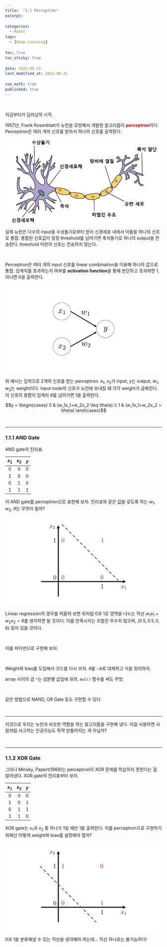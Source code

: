```yaml
---
title:  "1.1 Perceptron"
excerpt: 

categories:
  - Robot
tags:
  - [Deep Learning]

toc: true
toc_sticky: true
 
date: 2022-08-31
last_modified_at: 2022-08-31

use_math: true
published: true
---
```


<br>

지금부터가 딥러닝의 시작.

1957년, Frank Rosenblatt가 뉴런을 모방해서 개발한 알고리즘이 <span style="color:red">**perceptron**</span>이다. Perceptron은 여러 개의 신호를 받아서 하나의 신호를 출력한다.

<p align="center"><img src="/assets/image/machine_learning/dl/ch1/220903_1.png" width="" height="" title="" alt=""><br/></p>

실제 뉴런은 다수의 input을 수상돌기로부터 받아 신경세포 내에서 이들을 하나의 신호로 통합. 통합된 신호값이 일정 threshold를 넘어가면 축삭돌기로 하나의 output을 전송한다. threshold 미만의 신호는 전송하지 않는다.

<br>

Perceptron은 여러 개의 input 신호를 linear combination을 이용해 하나의 값으로 통합. 임계치를 초과하는지 여부를 **activation function**을 통해 판단하고 초과하면 1, 아니면 0을 출력한다.

<p align="center"><img src="/assets/image/machine_learning/dl/ch1/220903_2.svg" width="" height="" title="" alt=""><br/></p>

위 예시는 입력으로 2개의 신호를 받는 perceptron. $x_1$, $x_2$가 input, $y$는 output, $w_1$, $w_2$는 weight이다. Input node의 신호가 뉴런에 보내질 떄 각각 weight가 곱해진다. 이 신호의 총합이 임계치 $\theta$를 넘어가면 1을 출력한다.

$$y = \begin{cases}
0 & (w_1x_1+w_2x_2 \leq \theta) \\
1 & (w_1x_1+w_2x_2 > \theta)
\end{cases}$$

<br>

***

### 1.1.1 AND Gate

AND gate의 진리표.

|$x_1$|$x_2$|$y$|
|:---:|:---:|:---:|
|0|0|0|
|1|0|0|
|0|1|0|
|1|1|1|

이 AND gate를 perceptron으로 표현해 보자. 진리표와 같은 값을 갖도록 하는 $w_1$, $w_2$, $\theta$는 무엇이 될까?

<p align="center"><img src="/assets/image/machine_learning/dl/ch1/220903_3.svg" width="" height="" title="" alt=""><br/></p>

Linear regression의 경우를 떠올려 보면 위처럼 0과 1로 영역을 나누는 직선 $w_1x_1+w_2x_2 = \theta$를 생각하면 될 것이다. 이를 만족시키는 조합은 무수히 많으며, $(0.5, 0.5, 0,6)$ 등이 있을 것이다.

<br>

이를 파이썬으로 구현해 보자.

<script src="https://gist.github.com/younghwanJoo1608/88cf37576433ce1000c115834e1e74d4.js"></script>

<br>

Weight와 bias를 도입해서 코드를 다시 쓰자. $\theta$를 $-b$로 대체하고 식을 정리하자.

<script src="https://gist.github.com/younghwanJoo1608/4fdb8731d897c39ab4046b9e736923f9.js"></script>

array 사이의 곱 `*`는 성분별 곱임에 유의. `mul()` 함수를 써도 무방.

<br>

같은 방법으로 NAND, OR Gate 등도 구현할 수 있다.

<br>

***

이것으로 우리는 뉴런과 비슷한 역할을 하는 알고리즘을 구현해 냈다. 이걸 사용하면 사람처럼 사고하는 인공지능도 뚝딱 만들어지는 게 아닐까?

<br>

***

### 1.1.2 XOR Gate

그러나 Minsky, Papert(1969)는 perceptron이 XOR 문제를 학습하지 못한다는 걸 알아냈다. XOR gate의 진리표부터 보자.

|$x_1$|$x_2$|$y$|
|:---:|:---:|:---:|
|0|0|0|
|1|0|1|
|0|1|1|
|1|1|0|

XOR gate는 $x_1$과 $x_2$ 중 하나가 1일 때만 1을 출력한다. 이를 perceptron으로 구현하기 위해선 어떻게 weight와 bias를 설정해야 할까?

<p align="center"><img src="/assets/image/machine_learning/dl/ch1/220903_4.svg" width="" height="" title="" alt=""><br/></p>

0과 1을 분류해낼 수 있는 직선을 생각해야 하는데... 직선 하나로는 불가능하다!